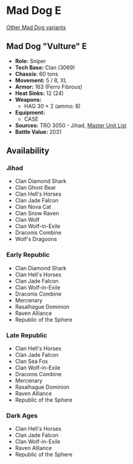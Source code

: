 # Mad Dog E

[Other Mad Dog variants](../mad_dog.md)

## Mad Dog "Vulture" E
- **Role:** Sniper
- **Tech Base:** Clan (3069)
- **Chassis:** 60 tons
- **Movement:** 5 / 8, XL
- **Armor:** 163 (Ferro Fibrous)
- **Heat Sinks:** 12 (24)
- **Weapons:**
  - HAG 30 × 2 (ammo: 8)
- **Equipment:**
  - CASE
- **Sources:** TRO 3050 - Jihad, [Master Unit List](http://masterunitlist.info/Unit/Details/3470/vulture-mad-dog-e)
- **Battle Value:** 2031

## Availability

### Jihad
- Clan Diamond Shark
- Clan Ghost Bear
- Clan Hell's Horses
- Clan Jade Falcon
- Clan Nova Cat
- Clan Snow Raven
- Clan Wolf
- Clan Wolf-in-Exile
- Draconis Combine
- Wolf's Dragoons

### Early Republic
- Clan Diamond Shark
- Clan Hell's Horses
- Clan Jade Falcon
- Clan Wolf-in-Exile
- Draconis Combine
- Mercenary
- Rasalhague Dominion
- Raven Alliance
- Republic of the Sphere

### Late Republic
- Clan Hell's Horses
- Clan Jade Falcon
- Clan Sea Fox
- Clan Wolf-in-Exile
- Draconis Combine
- Mercenary
- Rasalhague Dominion
- Raven Alliance
- Republic of the Sphere

### Dark Ages
- Clan Hell's Horses
- Clan Jade Falcon
- Clan Wolf-in-Exile
- Raven Alliance
- Republic of the Sphere

